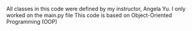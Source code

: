 All classes in this code were defined by my instructor, Angela Yu.
I only worked on the main.py file
This code is based on Object-Oriented Programming (OOP)
